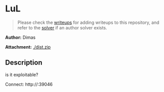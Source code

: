 # LuL

> Please check the [writeups](./writeups/) for adding writeups to this repository, and refer to the [solver](./solver/) if an author solver exists.

**Author:** Dimas

**Attachment:** [./dist.zip](./dist.zip)


## Description
is it exploitable?

Connect: http://:39046